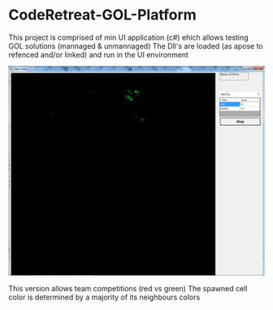 # CodeRetreat-GOL-Platform
This project is comprised of min UI application (c#) ehich allows testing GOL solutions (mannaged & unmannaged)
The Dll's are loaded (as apose to refenced and/or linked) and run in the UI environment

![Alt text](MainScreen.png?raw=true "Main UI window")

This version allows team competitions (red vs green)
The spawned cell color is determined by a majority of its neighbours colors
